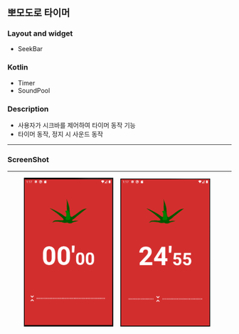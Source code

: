 # <Pomodoro Timer>
  
  ## 뽀모도로 타이머
  
  ### Layout and widget
  * SeekBar

  ### Kotlin
  * Timer
  * SoundPool
  
  ### Description
  * 사용자가 시크바를 제어하여 타이머 동작 기능
  * 타이머 동작, 정지 시 사운드 동작
  
  ---
  
### ScreenShot
---

<p align="center">
  <img src="../../android_Thirty_Project/images/PomodoroTimerActivity_Main.PNG" width="40%" alt="1.png">&nbsp;&nbsp;&nbsp;
  <img src="../../android_Thirty_Project/images/PomodoroTimerActivity_Action.PNG" width="40%" alt="1.png">&nbsp;&nbsp;&nbsp;
</p>



